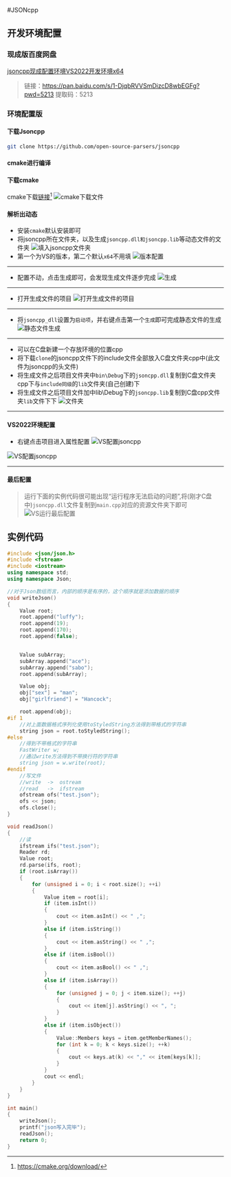 #JSONcpp
## 开发环境配置
### 现成版百度网盘
[jsoncpp现成配置环境VS2022开发环境x64](链接：https://pan.baidu.com/s/1-DjqbRVVSmDizcD8wbEGFg?pwd=5213 "jsoncpp现成配置环境VS2022开发环境x64")
> 链接：https://pan.baidu.com/s/1-DjqbRVVSmDizcD8wbEGFg?pwd=5213 提取码：5213 

### 环境配置版

#### 下载Jsoncpp
```sh
git clone https://github.com/open-source-parsers/jsoncpp
```
#### cmake进行编译
#### 下载cmake

cmake下载[链接](https://cmake.org/download/)[^1]
![cmake下载文件](https://mmbiz.qpic.cn/mmbiz_png/ORog4TEnkbt72TibPibqUOnXvuG7dQ3WYYA1hiaSsHibx5wxf3SZa7oFTibVcJEsd8ia6iampzdjrRHvjGRO6duSHN7gg/0?wx_fmt=png "cmake下载文件")
#### 解析出动态
* 安装`cmake`默认安装即可
* 将jsoncpp所在文件夹，以及生成`jsoncpp.dll和jsoncpp.lib`等动态文件的文件夹
![填入jsoncpp文件夹](https://mmbiz.qpic.cn/mmbiz_png/ORog4TEnkbt72TibPibqUOnXvuG7dQ3WYYNbweGGibvwcvUknfulqk893zicuQ5tWeCGqF4YC7xWoXiaZyKoP9xw5iag/0?wx_fmt=png "填入jsoncpp所在文件夹")
* 第一个为VS的版本，第二个默认`x64`不用填
![版本配置](https://mmbiz.qpic.cn/mmbiz_png/ORog4TEnkbt72TibPibqUOnXvuG7dQ3WYY8pibHGcUPtWKamg0EEZ8OM02SntdWsiaoIg5BQrsR0asicqrfZjBQZPLQ/0?wx_fmt=png "版本配置")
****
* 配置不动，点击生成即可，会发现生成文件逐步完成
![生成](https://mmbiz.qpic.cn/mmbiz_png/ORog4TEnkbt72TibPibqUOnXvuG7dQ3WYYS1icpcckPtrk3tHj3wfibrcNXOLOz3sRVWxF34TLlYyJxNlwDKoBI4jA/0?wx_fmt=png "生成文件")
****
* 打开生成文件的项目
![打开生成文件的项目](https://mmbiz.qpic.cn/mmbiz_png/ORog4TEnkbt72TibPibqUOnXvuG7dQ3WYYkpUxzHgBjy7k0DcmVXkEGic5oWhiaBPb1YZXFhOOxcgAIeoJa1CfazRg/0?wx_fmt=png "打开生成文件的项目")
****
* 将`jsoncpp_dll`设置为`启动项`，并右键点击第一个`生成`即可完成静态文件的生成
![静态文件生成](https://mmbiz.qpic.cn/mmbiz_png/ORog4TEnkbt72TibPibqUOnXvuG7dQ3WYYG3ogN50qSibbnl2VWwonazExaDkWjJ0SSiceW3PMdibLoYxicAbcmVMm8g/0?wx_fmt=png "静态文件的生成")
****
* 可以在C盘新建一个存放环境的位置cpp
* 将下载`clone`的jsoncpp文件下的include文件全部放入C盘文件夹cpp中(此文件为jsoncpp的头文件)
* 将生成文件之后项目文件夹中`bin\Debug`下的`jsoncpp.dll`复制到C盘文件夹cpp下与`include同级`的`lib`文件夹(自己创建)下
* 将生成文件之后项目文件加中lib\Debug下的`jsoncpp.lib`复制到C盘cpp文件夹`lib`文件下下
![文件夹](https://mmbiz.qpic.cn/mmbiz_png/ORog4TEnkbt72TibPibqUOnXvuG7dQ3WYYrbJL3c8nVpqefTuicABAR2Fb76kFpySaiax770ic3z70AOhN3N5Wia1b2w/0?wx_fmt=png "文件夹存放")
****
#### VS2022环境配置
* 右键点击项目进入属性配置
![VS配置jsoncpp](https://mmbiz.qpic.cn/mmbiz_png/ORog4TEnkbt72TibPibqUOnXvuG7dQ3WYYcH0ia4wcLI7ozIMmXYqmicIylF3QPrPoylev5IXNial7FjWjX2T0PQLnA/0?wx_fmt=png "VS配置jsoncpp")

![VS配置jsoncpp](https://mmbiz.qpic.cn/mmbiz_png/ORog4TEnkbt72TibPibqUOnXvuG7dQ3WYYpUO34ZBQQ4RMDTcQflVoXgRQp6icfFDZSfPy8b2eMNz7SMyd7W4ibVdA/0?wx_fmt=png "VS配置jsoncpp")
****
#### 最后配置
> 运行下面的实例代码很可能出现“运行程序无法启动的问题”,将\(刚才C盘中)`jsoncpp.dll`文件复制到`main.cpp`对应的资源文件夹下即可
![VS运行最后配置](https://mmbiz.qpic.cn/mmbiz_png/ORog4TEnkbt72TibPibqUOnXvuG7dQ3WYYRjfdyU261d0YPzGD4Of8RlfQibjrGeLMKPliaicqhnKDv90PZVZuFfhFA/0?wx_fmt=png)

## 实例代码

```cpp
#include <json/json.h>
#include <fstream> 
#include <iostream>
using namespace std;
using namespace Json;

//对于Json数组而言，内部的顺序是有序的，这个顺序就是添加数据的顺序
void writeJson()
{
    Value root;
    root.append("luffy");
    root.append(19);
    root.append(170);
    root.append(false);


    Value subArray;
    subArray.append("ace");
    subArray.append("sabo");
    root.append(subArray);

    Value obj;
    obj["sex"] = "man";
    obj["girlfriend"] = "Hancock";

    root.append(obj);
#if 1
    //对上面数据格式序列化使用toStyledString方法得到带格式的字符串
    string json = root.toStyledString();
#else
    //得到不带格式的字符串
    FastWriter w;
    //通过write方法得到不带换行符的字符串   
    string json = w.write(root);
#endif
    //写文件
    //write  ->  ostream 
    //read   ->  ifstream   
    ofstream ofs("test.json");
    ofs << json;
    ofs.close();
}

void readJson()
{
    //读
    ifstream ifs("test.json");
    Reader rd;
    Value root;
    rd.parse(ifs, root);
    if (root.isArray())
    {
        for (unsigned i = 0; i < root.size(); ++i)
        {
            Value item = root[i];
            if (item.isInt())
            {
                cout << item.asInt() << " ,";
            }
            else if (item.isString())
            {
                cout << item.asString() << " ,";
            }
            else if (item.isBool())
            {
                cout << item.asBool() << " ,";
            }
            else if (item.isArray())
            {
                for (unsigned j = 0; j < item.size(); ++j)
                {
                    cout << item[j].asString() << ", ";
                }
            }
            else if (item.isObject())
            {
                Value::Members keys = item.getMemberNames();
                for (int k = 0; k < keys.size(); ++k)
                {
                    cout << keys.at(k) << "," << item[keys[k]];
                }
            }
            cout << endl;
        }
    }
}

int main()
{
    writeJson();
    printf("json写入完毕");
    readJson();
    return 0;
}
```

[^1]:https://cmake.org/download/